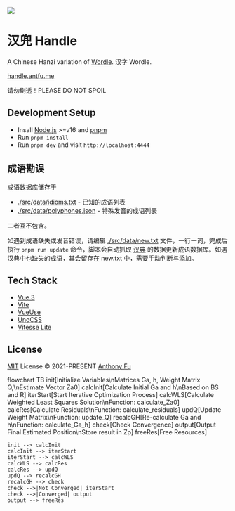 ![](./public/og.png)

# 汉兜 Handle

A Chinese Hanzi variation of [Wordle](https://www.powerlanguage.co.uk/wordle/). 汉字 Wordle.

[handle.antfu.me](https://handle.antfu.me)

请勿剧透！PLEASE DO NOT SPOIL

## Development Setup

- Insall [Node.js](https://nodejs.org/en/) >=v16 and [pnpm](https://pnpm.io/)
- Run `pnpm install`
- Run `pnpm dev` and visit `http://localhost:4444`

## 成语勘误

成语数据库储存于

- [./src/data/idioms.txt](./src/data/idioms.txt) - 已知的成语列表
- [./src/data/polyphones.json](./src/data/polyphones.json) - 特殊发音的成语列表

二者互不包含。

如遇到成语缺失或发音错误，请编辑 [./src/data/new.txt](./src/data/new.txt) 文件，一行一词，完成后执行 `pnpm run update` 命令，脚本会自动抓取 [汉典](https://www.zdic.net/) 的数据更新成语数据库。如遇汉典中也缺失的成语，其会留存在 new.txt 中，需要手动判断与添加。

## Tech Stack

- [Vue 3](https://v3.vuejs.org/)
- [Vite](https://vitejs.dev/)
- [VueUse](https://vueuse.org/)
- [UnoCSS](https://github.com/antfu/unocss)
- [Vitesse Lite](https://github.com/antfu/vitesse-lite)

## License

[MIT](./LICENSE) License © 2021-PRESENT [Anthony Fu](https://github.com/antfu)

flowchart TB
    init[Initialize Variables\nMatrices Ga, h, Weight Matrix Q,\nEstimate Vector Za0]
    calcInit[Calculate Initial Ga and h\nBased on BS and R]
    iterStart[Start Iterative Optimization Process]
    calcWLS[Calculate Weighted Least Squares Solution\nFunction: calculate_Za0]
    calcRes[Calculate Residuals\nFunction: calculate_residuals]
    updQ[Update Weight Matrix\nFunction: update_Q]
    recalcGH[Re-calculate Ga and h\nFunction: calculate_Ga_h]
    check[Check Convergence]
    output[Output Final Estimated Position\nStore result in Zp]
    freeRes[Free Resources]

    init --> calcInit
    calcInit --> iterStart
    iterStart --> calcWLS
    calcWLS --> calcRes
    calcRes --> updQ
    updQ --> recalcGH
    recalcGH --> check
    check -->|Not Converged| iterStart
    check -->|Converged| output
    output --> freeRes
